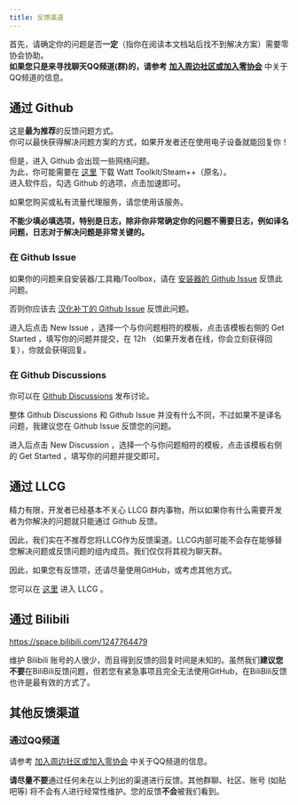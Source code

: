 ```yaml
---
title: 反馈渠道
---
```

首先，请确定你的问题是否**一定**（指你在阅读本文档站后找不到解决方案）需要零协会协助。  
**如果您只是来寻找聊天QQ频道(群)的，请参考** [**加入周边社区或加入零协会**](https://www.zeroasso.top/docs/main/#%E5%8A%A0%E5%85%A5%E5%91%A8%E8%BE%B9%E7%A4%BE%E5%8C%BA%E6%88%96%E5%8A%A0%E5%85%A5%E9%9B%B6%E5%8D%8F%E4%BC%9A) 中关于QQ频道的信息。

## 通过 Github

这是**最为推荐**的反馈问题方式。  
你可以最快获得解决问题方案的方式，如果开发者还在使用电子设备就能回复你！

但是，进入 Github 会出现一些网络问题。  
为此，你可能需要在 [这里](https://steampp.net/) 下载 Watt Toolkit/Steam++（原名）。  
进入软件后，勾选 Github 的选项，点击加速即可。

如果您购买或私有流量代理服务，请您使用该服务。

**不能少填必填选项，特别是日志，除非你非常确定你的问题不需要日志，例如译名问题，日志对于解决问题是非常关键的。**

### 在 Github Issue

如果你的问题来自安装器/工具箱/Toolbox，请在 [安装器的 Github Issue](https://github.com/LocalizeLimbusCompany/LLC_MOD_Toolbox/issues) 反馈此问题。

否则你应该去 [汉化补丁的 Github Issue](https://github.com/LocalizeLimbusCompany/LocalizeLimbusCompany/issues) 反馈此问题。

进入后点击 New Issue ，选择一个与你问题相符的模板，点击该模板右侧的 Get Started ，填写你的问题并提交，在 12h （如果开发者在线，你会立刻获得回复），你就会获得回复。

### 在 Github Discussions

你可以在 [Github Discussions](https://github.com/orgs/LocalizeLimbusCompany/discussions) 发布讨论。

整体 Github Discussions 和 Github Issue 并没有什么不同，不过如果不是译名问题，我建议您在 Github Issue 反馈您的问题。

进入后点击 New Discussion ，选择一个与你问题相符的模板，点击该模板右侧的 Get Started ，填写你的问题并提交即可。

## 通过 LLCG

精力有限，开发者已经基本不关心 LLCG 群内事物，所以如果你有什么需要开发者为你解决的问题就只能通过 Github 反馈。

因此，我们实在不推荐您将LLCG作为反馈渠道。LLCG内部可能不会存在能够替您解决问题或反馈问题的组内成员。我们仅仅将其视为聊天群。

因此，如果您有反馈项，还请尽量使用GitHub，或考虑其他方式。

您可以在 [这里](https://jq.qq.com/?_wv=1027&k=5NE6Kvg2) 进入 LLCG 。

## 通过 Bilibili

https://space.bilibili.com/1247764479

维护 Bilibili 账号的人很少，而且得到反馈的回复时间是未知的。虽然我们**建议您不要**在BiliBili反馈问题，但若您有紧急事项且完全无法使用GitHub，在BiliBili反馈也许是最有效的方式了。

## 其他反馈渠道

### 通过QQ频道
请参考 [加入周边社区或加入零协会](https://www.zeroasso.top/docs/main#%E5%8A%A0%E5%85%A5%E5%91%A8%E8%BE%B9%E7%A4%BE%E5%8C%BA%E6%88%96%E5%8A%A0%E5%85%A5%E9%9B%B6%E5%8D%8F%E4%BC%9A) 中关于QQ频道的信息。

**请尽量不要**通过任何未在以上列出的渠道进行反馈。其他群聊、社区、账号 (如贴吧等) 将不会有人进行经常性维护。您的反馈**不会**被我们看到。